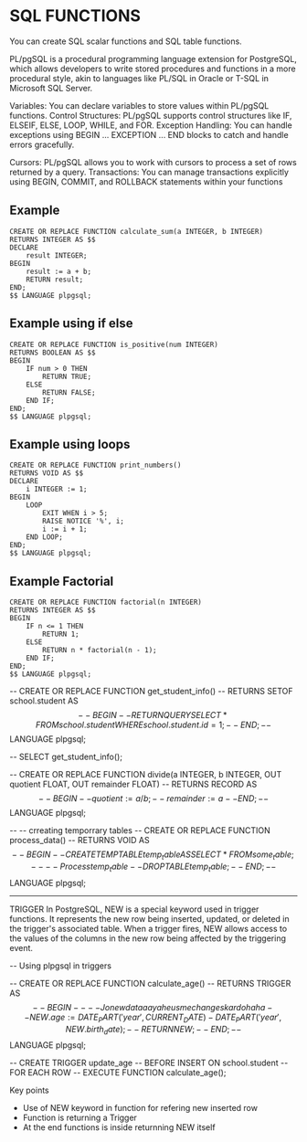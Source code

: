 # SQL FUNCTIONS
 
You can create SQL scalar functions and SQL table functions.
 
PL/pgSQL is a procedural programming language extension for PostgreSQL, which allows developers to write stored procedures and functions in a more procedural style, akin to languages like PL/SQL in Oracle or T-SQL in Microsoft SQL Server.
 
Variables: You can declare variables to store values within PL/pgSQL functions.
Control Structures: PL/pgSQL supports control structures like IF, ELSEIF, ELSE, LOOP, WHILE, and FOR.
Exception Handling: You can handle exceptions using BEGIN ... EXCEPTION ... END blocks to catch and handle errors gracefully.

Cursors: PL/pgSQL allows you to work with cursors to process a set of rows returned by a query.
Transactions: You can manage transactions explicitly using BEGIN, COMMIT, and ROLLBACK statements within your functions

## Example

```
CREATE OR REPLACE FUNCTION calculate_sum(a INTEGER, b INTEGER)
RETURNS INTEGER AS $$
DECLARE
    result INTEGER;
BEGIN
    result := a + b;
    RETURN result;
END;
$$ LANGUAGE plpgsql;
```

## Example using if else

```
CREATE OR REPLACE FUNCTION is_positive(num INTEGER)
RETURNS BOOLEAN AS $$
BEGIN
    IF num > 0 THEN
        RETURN TRUE;
    ELSE
        RETURN FALSE;
    END IF;
END;
$$ LANGUAGE plpgsql;
```

## Example using loops

```
CREATE OR REPLACE FUNCTION print_numbers()
RETURNS VOID AS $$
DECLARE
    i INTEGER := 1;
BEGIN
    LOOP
        EXIT WHEN i > 5;
        RAISE NOTICE '%', i;
        i := i + 1;
    END LOOP;
END;
$$ LANGUAGE plpgsql;
```

## Example Factorial 

```
CREATE OR REPLACE FUNCTION factorial(n INTEGER)
RETURNS INTEGER AS $$
BEGIN
    IF n <= 1 THEN
        RETURN 1;
    ELSE
        RETURN n * factorial(n - 1);
    END IF;
END;
$$ LANGUAGE plpgsql;
```

-- CREATE OR REPLACE FUNCTION get_student_info()
-- RETURNS SETOF school.student AS $$
-- BEGIN
--     RETURN QUERY SELECT *FROM school.student WHERE school.student.id = 1;
-- END;
-- $$ LANGUAGE plpgsql;

-- SELECT get_student_info();

-- CREATE OR REPLACE FUNCTION divide(a INTEGER, b INTEGER, OUT quotient FLOAT, OUT remainder FLOAT)
-- RETURNS RECORD AS $$
-- BEGIN
--     quotient := a / b;
--     remainder := a % b;
-- END;
-- $$ LANGUAGE plpgsql;

-- -- crreating temporrary tables 
-- CREATE OR REPLACE FUNCTION process_data()
-- RETURNS VOID AS $$
-- BEGIN
--     CREATE TEMP TABLE temp_table AS SELECT * FROM some_table;
--     -- Process temp_table
--     DROP TABLE temp_table;
-- END;
-- $$ LANGUAGE plpgsql;


----
TRIGGER
In PostgreSQL, NEW is a special keyword used in trigger functions. It represents the new row being inserted, updated, or deleted in the trigger's associated table. When a trigger fires, NEW allows access to the values of the columns in the new row being affected by the triggering event.

-- Using plpgsql in triggers

-- CREATE OR REPLACE FUNCTION calculate_age()
-- RETURNS TRIGGER AS $$
-- BEGIN
-- -- Jo new data aaya he usme changes kar do ha ha
--     NEW.age := DATE_PART('year', CURRENT_DATE) - DATE_PART('year', NEW.birth_date);
--     RETURN NEW;
-- END;
-- $$ LANGUAGE plpgsql;

-- CREATE TRIGGER update_age
-- BEFORE INSERT ON school.student
-- FOR EACH ROW
-- EXECUTE FUNCTION calculate_age();

Key points
- Use of NEW keyword in function for refering new inserted row
- Function is returning a Trigger
- At the end functions is inside returnning NEW itself















